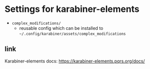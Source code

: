 # Settings for karabiner-elements

- `complex_modifications/`
  - reusable config which can be installed to `~/.config/karabiner/assets/complex_modifications`

## link

Karabiner-elements docs: https://karabiner-elements.pqrs.org/docs/
